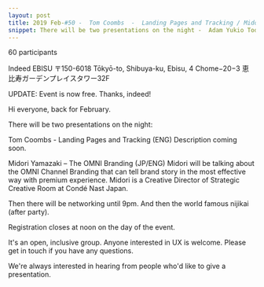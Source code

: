 ```yaml
---
layout: post
title: 2019 Feb-#50 -  Tom Coombs  -  Landing Pages and Tracking / Midori Yamazaki  -  The OMNI Branding
snippet: There will be two presentations on the night -  Adam Yukio Toda -  "Liftoff - Going from Design to -
---
```

60 participants

Indeed EBISU 〒150-6018 Tōkyō-to, Shibuya-ku, Ebisu, 4 Chome−20−3 恵比寿ガーデンプレイスタワー32F

UPDATE: Event is now free. Thanks, indeed!

Hi everyone, back for February.

There will be two presentations on the night:

Tom Coombs - Landing Pages and Tracking (ENG)
Description coming soon.

Midori Yamazaki – The OMNI Branding (JP/ENG)
Midori will be talking about the OMNI Channel Branding that can tell brand story in the most effective way with premium experience. Midori is a Creative Director of Strategic Creative Room at Condé Nast Japan.

Then there will be networking until 9pm. And then the world famous nijikai (after party).

Registration closes at noon on the day of the event.

It's an open, inclusive group. Anyone interested in UX is welcome. Please get in touch if you have any questions.

We're always interested in hearing from people who'd like to give a presentation.


